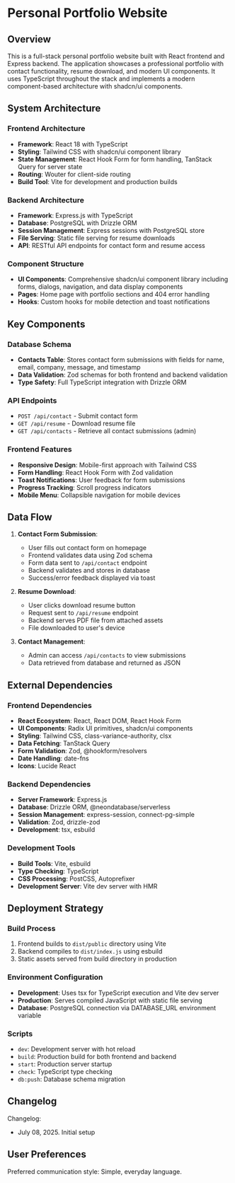 # Personal Portfolio Website

## Overview

This is a full-stack personal portfolio website built with React frontend and Express backend. The application showcases a professional portfolio with contact functionality, resume download, and modern UI components. It uses TypeScript throughout the stack and implements a modern component-based architecture with shadcn/ui components.

## System Architecture

### Frontend Architecture
- **Framework**: React 18 with TypeScript
- **Styling**: Tailwind CSS with shadcn/ui component library
- **State Management**: React Hook Form for form handling, TanStack Query for server state
- **Routing**: Wouter for client-side routing
- **Build Tool**: Vite for development and production builds

### Backend Architecture
- **Framework**: Express.js with TypeScript
- **Database**: PostgreSQL with Drizzle ORM
- **Session Management**: Express sessions with PostgreSQL store
- **File Serving**: Static file serving for resume downloads
- **API**: RESTful API endpoints for contact form and resume access

### Component Structure
- **UI Components**: Comprehensive shadcn/ui component library including forms, dialogs, navigation, and data display components
- **Pages**: Home page with portfolio sections and 404 error handling
- **Hooks**: Custom hooks for mobile detection and toast notifications

## Key Components

### Database Schema
- **Contacts Table**: Stores contact form submissions with fields for name, email, company, message, and timestamp
- **Data Validation**: Zod schemas for both frontend and backend validation
- **Type Safety**: Full TypeScript integration with Drizzle ORM

### API Endpoints
- `POST /api/contact` - Submit contact form
- `GET /api/resume` - Download resume file
- `GET /api/contacts` - Retrieve all contact submissions (admin)

### Frontend Features
- **Responsive Design**: Mobile-first approach with Tailwind CSS
- **Form Handling**: React Hook Form with Zod validation
- **Toast Notifications**: User feedback for form submissions
- **Progress Tracking**: Scroll progress indicators
- **Mobile Menu**: Collapsible navigation for mobile devices

## Data Flow

1. **Contact Form Submission**:
   - User fills out contact form on homepage
   - Frontend validates data using Zod schema
   - Form data sent to `/api/contact` endpoint
   - Backend validates and stores in database
   - Success/error feedback displayed via toast

2. **Resume Download**:
   - User clicks download resume button
   - Request sent to `/api/resume` endpoint
   - Backend serves PDF file from attached assets
   - File downloaded to user's device

3. **Contact Management**:
   - Admin can access `/api/contacts` to view submissions
   - Data retrieved from database and returned as JSON

## External Dependencies

### Frontend Dependencies
- **React Ecosystem**: React, React DOM, React Hook Form
- **UI Components**: Radix UI primitives, shadcn/ui components
- **Styling**: Tailwind CSS, class-variance-authority, clsx
- **Data Fetching**: TanStack Query
- **Form Validation**: Zod, @hookform/resolvers
- **Date Handling**: date-fns
- **Icons**: Lucide React

### Backend Dependencies
- **Server Framework**: Express.js
- **Database**: Drizzle ORM, @neondatabase/serverless
- **Session Management**: express-session, connect-pg-simple
- **Validation**: Zod, drizzle-zod
- **Development**: tsx, esbuild

### Development Tools
- **Build Tools**: Vite, esbuild
- **Type Checking**: TypeScript
- **CSS Processing**: PostCSS, Autoprefixer
- **Development Server**: Vite dev server with HMR

## Deployment Strategy

### Build Process
1. Frontend builds to `dist/public` directory using Vite
2. Backend compiles to `dist/index.js` using esbuild
3. Static assets served from build directory in production

### Environment Configuration
- **Development**: Uses tsx for TypeScript execution and Vite dev server
- **Production**: Serves compiled JavaScript with static file serving
- **Database**: PostgreSQL connection via DATABASE_URL environment variable

### Scripts
- `dev`: Development server with hot reload
- `build`: Production build for both frontend and backend
- `start`: Production server startup
- `check`: TypeScript type checking
- `db:push`: Database schema migration

## Changelog

Changelog:
- July 08, 2025. Initial setup

## User Preferences

Preferred communication style: Simple, everyday language.